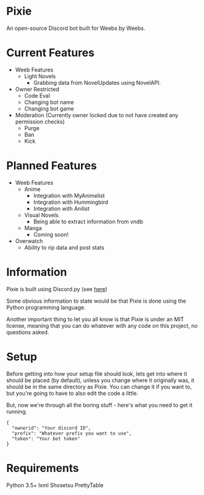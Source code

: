 # Pixie
An open-source Discord bot built for Weebs by Weebs.

# Current Features
* Weeb Features
  * Light Novels
    * Grabbing data from NovelUpdates using NovelAPI.
* Owner Restricted
  * Code Eval
  * Changing bot name
  * Changing bot game
* Moderation (Currently owner locked due to not have created any permission checks)
  * Purge
  * Ban
  * Kick


# Planned Features
* Weeb Features
  * Anime
    * Integration with MyAnimelist
    * Integration with Hummingbird
    * Integration with Anilist
  * Visual Novels
    * Being able to extract information from vndb
  * Manga
    * Coming soon!
* Overwatch
  * Ability to rip data and post stats

# Information
Pixie is built using Discord.py (see [here](https://github.com/Rapptz/discord.py))

Some obvious information to state would be that Pixie is done using the Python programming language.

Another important thing to let you all know is that Pixie is under an MIT license, meaning that you can do whatever with any code on this project, no questions asked.

# Setup

Before getting into how your setup file should look, lets get into where it should be placed (by default), unless you change where it originally was, it should be in the same directory as Pixie. You can change it if you want to, but you're going to have to also edit the code a little.

But, now we're through all the boring stuff - here's what you need to get it running.
```
{
  "ownerid": "Your discord ID",
  "prefix": "Whatever prefix you want to use",
  "token": "Your bot token"
}
```
# Requirements

Python 3.5+
lxml
Shosetsu
PrettyTable